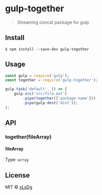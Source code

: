 # gulp-together

> Streaming concat package for gulp


## Install

```
$ npm install --save-dev gulp-together
```


## Usage

```js
const gulp = require('gulp');
const together = require('gulp-together');

gulp.task('default', () => {
	gulp.src('src/file.ext')
		.pipe(together(['package-name']))
		.pipe(gulp.dest('dist'));
);
```


## API

### together(fileArray)

#### fileArray

Type: `array`<br>


## License

MIT © [xLsDg](https://github.com/xlsdg/gulp-together)
